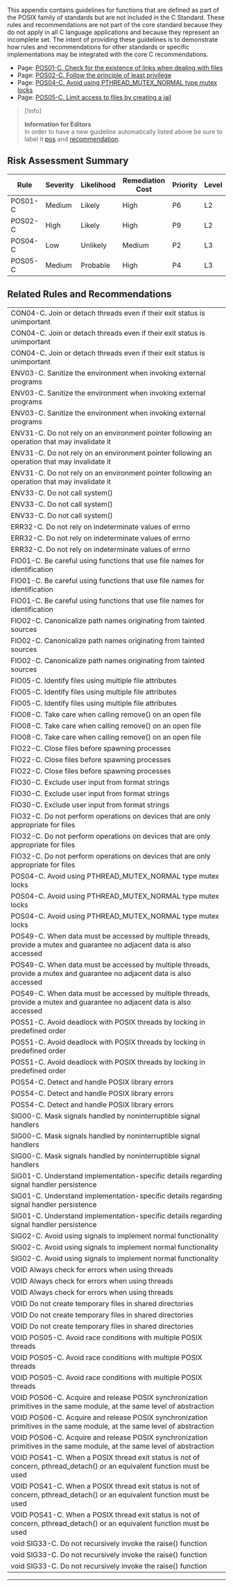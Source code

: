 This appendix contains guidelines for functions that are defined as part of the POSIX family of standards but are not included in the C Standard. These rules and recommendations are not part of the core standard because they do not apply in all C language applications and because they represent an incomplete set. The intent of providing these guidelines is to demonstrate how rules and recommendations for other standards or specific implementations may be integrated with the core C recommendations.
-   Page:
    [POS01-C. Check for the existence of links when dealing with files](/confluence/display/c/POS01-C.+Check+for+the+existence+of+links+when+dealing+with+files)
-   Page:
    [POS02-C. Follow the principle of least privilege](/confluence/display/c/POS02-C.+Follow+the+principle+of+least+privilege)
-   Page:
    [POS04-C. Avoid using PTHREAD_MUTEX_NORMAL type mutex locks](/confluence/display/c/POS04-C.+Avoid+using+PTHREAD_MUTEX_NORMAL+type+mutex+locks)
-   Page:
    [POS05-C. Limit access to files by creating a jail](/confluence/display/c/POS05-C.+Limit+access+to+files+by+creating+a+jail)
> [!info]  
>
> **Information for Editors**  
> In order to have a new guideline automatically listed above be sure to label it [pos](https://confluence/label/seccode/pos) and [recommendation](https://confluence/label/seccode/recommendation).

## Risk Assessment Summary

| Rule | Severity | Likelihood | Remediation Cost | Priority | Level |
| ----|----|----|----|----|----|
| POS01-C | Medium | Likely | High | P6 | L2 |
| POS02-C | High | Likely | High | P9 | L2 |
| POS04-C | Low | Unlikely | Medium | P2 | L3 |
| POS05-C | Medium | Probable | High | P4 | L3 |

## Related Rules and Recommendations

|  |
| ----|
| CON04-C. Join or detach threads even if their exit status is unimportant |
| CON04-C. Join or detach threads even if their exit status is unimportant |
| CON04-C. Join or detach threads even if their exit status is unimportant |
| ENV03-C. Sanitize the environment when invoking external programs |
| ENV03-C. Sanitize the environment when invoking external programs |
| ENV03-C. Sanitize the environment when invoking external programs |
| ENV31-C. Do not rely on an environment pointer following an operation that may invalidate it |
| ENV31-C. Do not rely on an environment pointer following an operation that may invalidate it |
| ENV31-C. Do not rely on an environment pointer following an operation that may invalidate it |
| ENV33-C. Do not call system() |
| ENV33-C. Do not call system() |
| ENV33-C. Do not call system() |
| ERR32-C. Do not rely on indeterminate values of errno |
| ERR32-C. Do not rely on indeterminate values of errno |
| ERR32-C. Do not rely on indeterminate values of errno |
| FIO01-C. Be careful using functions that use file names for identification |
| FIO01-C. Be careful using functions that use file names for identification |
| FIO01-C. Be careful using functions that use file names for identification |
| FIO02-C. Canonicalize path names originating from tainted sources |
| FIO02-C. Canonicalize path names originating from tainted sources |
| FIO02-C. Canonicalize path names originating from tainted sources |
| FIO05-C. Identify files using multiple file attributes |
| FIO05-C. Identify files using multiple file attributes |
| FIO05-C. Identify files using multiple file attributes |
| FIO08-C. Take care when calling remove() on an open file |
| FIO08-C. Take care when calling remove() on an open file |
| FIO08-C. Take care when calling remove() on an open file |
| FIO22-C. Close files before spawning processes |
| FIO22-C. Close files before spawning processes |
| FIO22-C. Close files before spawning processes |
| FIO30-C. Exclude user input from format strings |
| FIO30-C. Exclude user input from format strings |
| FIO30-C. Exclude user input from format strings |
| FIO32-C. Do not perform operations on devices that are only appropriate for files |
| FIO32-C. Do not perform operations on devices that are only appropriate for files |
| FIO32-C. Do not perform operations on devices that are only appropriate for files |
| POS04-C. Avoid using PTHREAD_MUTEX_NORMAL type mutex locks |
| POS04-C. Avoid using PTHREAD_MUTEX_NORMAL type mutex locks |
| POS04-C. Avoid using PTHREAD_MUTEX_NORMAL type mutex locks |
| POS49-C. When data must be accessed by multiple threads, provide a mutex and guarantee no adjacent data is also accessed |
| POS49-C. When data must be accessed by multiple threads, provide a mutex and guarantee no adjacent data is also accessed |
| POS49-C. When data must be accessed by multiple threads, provide a mutex and guarantee no adjacent data is also accessed |
| POS51-C. Avoid deadlock with POSIX threads by locking in predefined order |
| POS51-C. Avoid deadlock with POSIX threads by locking in predefined order |
| POS51-C. Avoid deadlock with POSIX threads by locking in predefined order |
| POS54-C. Detect and handle POSIX library errors |
| POS54-C. Detect and handle POSIX library errors |
| POS54-C. Detect and handle POSIX library errors |
| SIG00-C. Mask signals handled by noninterruptible signal handlers |
| SIG00-C. Mask signals handled by noninterruptible signal handlers |
| SIG00-C. Mask signals handled by noninterruptible signal handlers |
| SIG01-C. Understand implementation-specific details regarding signal handler persistence |
| SIG01-C. Understand implementation-specific details regarding signal handler persistence |
| SIG01-C. Understand implementation-specific details regarding signal handler persistence |
| SIG02-C. Avoid using signals to implement normal functionality |
| SIG02-C. Avoid using signals to implement normal functionality |
| SIG02-C. Avoid using signals to implement normal functionality |
| VOID Always check for errors when using threads |
| VOID Always check for errors when using threads |
| VOID Always check for errors when using threads |
| VOID Do not create temporary files in shared directories |
| VOID Do not create temporary files in shared directories |
| VOID Do not create temporary files in shared directories |
| VOID POS05-C. Avoid race conditions with multiple POSIX threads |
| VOID POS05-C. Avoid race conditions with multiple POSIX threads |
| VOID POS05-C. Avoid race conditions with multiple POSIX threads |
| VOID POS06-C. Acquire and release POSIX synchronization primitives in the same module, at the same level of abstraction |
| VOID POS06-C. Acquire and release POSIX synchronization primitives in the same module, at the same level of abstraction |
| VOID POS06-C. Acquire and release POSIX synchronization primitives in the same module, at the same level of abstraction |
| VOID POS41-C. When a POSIX thread exit status is not of concern,  pthread_detach() or an equivalent function must be used |
| VOID POS41-C. When a POSIX thread exit status is not of concern,  pthread_detach() or an equivalent function must be used |
| VOID POS41-C. When a POSIX thread exit status is not of concern,  pthread_detach() or an equivalent function must be used |
| void SIG33-C. Do not recursively invoke the raise() function |
| void SIG33-C. Do not recursively invoke the raise() function |
| void SIG33-C. Do not recursively invoke the raise() function |

------------------------------------------------------------------------
[](../c/Rec_%2048_%20Miscellaneous%20_MSC_) [](https://wiki.sei.cmu.edu/confluence/pages/viewpage.action?pageId=87151929) [](https://wiki.sei.cmu.edu/confluence/pages/viewpage.action?pageId=87152372)
